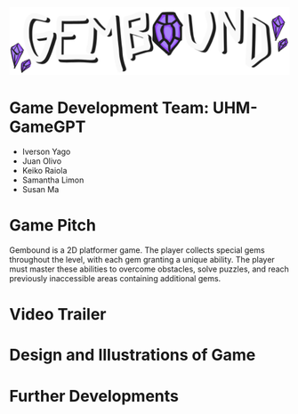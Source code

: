 ![gemboundlogo](assets/images/gemboundlogo.png)
# Game Development Team: UHM-GameGPT
* Iverson Yago
* Juan Olivo
* Keiko Raiola
* Samantha Limon
* Susan Ma

# Game Pitch
Gembound is a 2D platformer game. The player collects special gems throughout the level, with each gem granting a unique ability. The player must master these abilities to overcome obstacles, solve puzzles, and reach previously inaccessible areas containing additional gems.

# Video Trailer
# Design and Illustrations of Game
# Further Developments
